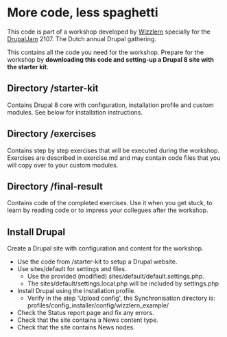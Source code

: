 # More code, less spaghetti

This code is part of a workshop developed by [Wizzlern](https://wizzlern.nl) specially for the [DrupalJam](https://drupaljam.nl) 2107. The Dutch annual Drupal gathering.

This contains all the code you need for the workshop. 
Prepare for the workshop by **downloading this code and setting-up a Drupal 8 site with the starter kit**.

## Directory /starter-kit

Contains Drupal 8 core with configuration, installation profile and custom modules. See below for installation instructions.

## Directory /exercises

Contains step by step exercises that will be executed during the workshop. Exercises are described in exercise.md and may contain code files that you will copy over to your custom modules.

## Directory /final-result

Contains code of the completed exercises. Use it when you get stuck, to learn by reading code or to impress your collegues after the workshop.

## Install Drupal
Create a Drupal site with configuration and content for the workshop.

- Use the code from /starter-kit to setup a Drupal website.
- Use sites/default for settings and files. 
  - Use the provided (modified) sites/default/default.settings.php.
  - The sites/default/settings.local.php will be included by settings.php
- Install Drupal using the installation profile.
  - Verify in the step 'Upload config', the Synchronisation directory is: profiles/config_installer/config/wizzlern_example/
- Check the Status report page and fix any errors.
- Check that the site contains a News content type.
- Check that the site contains News nodes.
